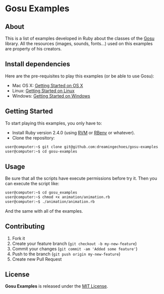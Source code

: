 # Gosu Examples

## About

This is a list of examples developed in Ruby about the classes of the [Gosu](https://www.libgosu.org/) library. All the resources (images, sounds, fonts...) used on this examples are property of his creators.

## Install dependencies

Here are the pre-requisites to play this examples (or be able to use Gosu):

* Mac OS X: [Getting Started on OS X](https://github.com/gosu/gosu/wiki/Getting-Started-on-OS-X#prerequisites)
* Linux: [Getting Started on Linux](https://github.com/gosu/gosu/wiki/Getting-Started-on-Linux#getting-started-on-linux)
* Windows: [Getting Started on Windows](https://github.com/gosu/gosu/wiki/Getting-Started-on-Windows#getting-started-on-windows)

## Getting Started

To start playing this examples, you only have to:

* Install Ruby version 2.4.0 (using [RVM](https://github.com/rvm/rvm) or [RBenv](https://github.com/sstephenson/rbenv) or whatever).
* Clone the repository:

```sh
user@computer:~$ git clone git@github.com:dreamingechoes/gosu-examples.git
user@computer:~$ cd gosu-examples
```

## Usage

Be sure that all the scripts have execute permissions before try it. Then you can execute the script like:

```sh
user@computer:~$ cd gosu_examples
user@computer:~$ chmod +x animation/animation.rb
user@computer:~$ ./animation/animation.rb
```

And the same with all of the examples.

## Contributing

1. Fork it
2. Create your feature branch (`git checkout -b my-new-feature`)
3. Commit your changes (`git commit -am 'Added some feature'`)
4. Push to the branch (`git push origin my-new-feature`)
5. Create new Pull Request

## License

**Gosu Examples** is released under the [MIT License](http://www.opensource.org/licenses/MIT).

